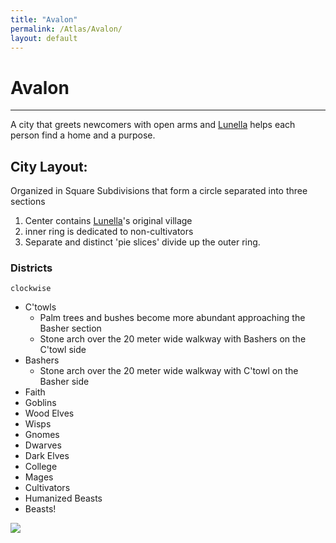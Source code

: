 ```yaml
---
title: "Avalon"
permalink: /Atlas/Avalon/
layout: default
---
```

# Avalon
---
A city that greets newcomers with open arms and [Lunella](../../_Characters/ArtoriansArchives/Lunella.md) helps each person find a home and a purpose.

## City Layout:
Organized in Square Subdivisions that form a circle separated into three sections
1) Center contains [Lunella](../../_Characters/ArtoriansArchives/Lunella.md)'s original village
2) inner ring is dedicated to non-cultivators 
3) Separate and distinct 'pie slices' divide up the outer ring.

### Districts 
	clockwise
- C'towls
	- Palm trees and bushes become more abundant approaching the Basher section
	- Stone arch over the 20 meter wide walkway with Bashers on the C'towl side
- Bashers
	- Stone arch over the 20 meter wide walkway with C'towl on the Basher side
- Faith
- Goblins
- Wood Elves
- Wisps
- Gnomes
- Dwarves
- Dark Elves
- College
- Mages
- Cultivators
- Humanized Beasts
- Beasts!


![](../../images/AvalonMap.png)